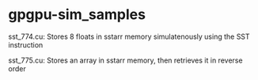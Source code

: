# gpgpu-sim_samples

sst_774.cu:
Stores 8 floats in sstarr memory simulatenously using the SST instruction

sst_775.cu:
Stores an array in sstarr memory, then retrieves it in reverse order
